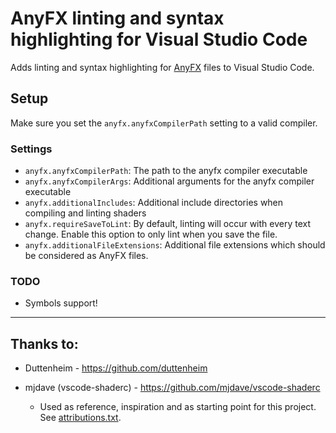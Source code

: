 # AnyFX linting and syntax highlighting for Visual Studio Code

Adds linting and syntax highlighting for [AnyFX](https://github.com/duttenheim/fips-anyfx) files to Visual Studio Code.

## Setup
Make sure you set the `anyfx.anyfxCompilerPath` setting to a valid compiler.

### Settings
- `anyfx.anyfxCompilerPath`: The path to the anyfx compiler executable  
- `anyfx.anyfxCompilerArgs`: Additional arguments for the anyfx compiler executable
- `anyfx.additionalIncludes`: Additional include directories when compiling and linting shaders
- `anyfx.requireSaveToLint`: By default, linting will occur with every text change. Enable this option to only lint when you save the file.
- `anyfx.additionalFileExtensions`: Additional file extensions which should be considered as AnyFX files.

### TODO
* Symbols support!

---

## Thanks to:
* Duttenheim - https://github.com/duttenheim

* mjdave (vscode-shaderc) - https://github.com/mjdave/vscode-shaderc
    - Used as reference, inspiration and as starting point for this project. See [attributions.txt](attributions.txt).